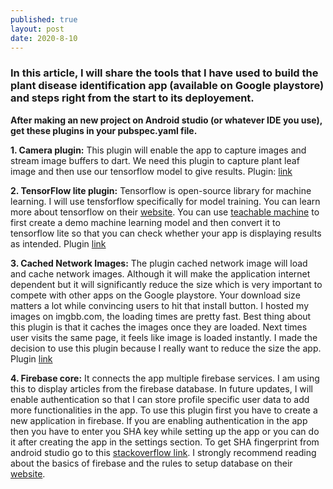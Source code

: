 ```yaml
---
published: true
layout: post
date: 2020-8-10
---
```

### In this article, I will share the tools that I have used to build the plant disease identification app (available on Google playstore) and steps right from the start to its deployement.

**After making an new project on Android studio (or whatever IDE you use), get these plugins in your pubspec.yaml file.**

**1. Camera plugin:** This plugin will enable the app to capture images and stream image buffers to dart. We need this plugin to capture plant leaf image and then use our tensorflow model to give results.
Plugin: [link](https://pub.dev/packages/camera)

**2. TensorFlow lite plugin:** Tensorflow is open-source library for machine learning. I will use tensforflow specifically for model training. You can learn more about tensorflow on their [website](https://www.tensorflow.org/learn). 
You can use [teachable machine](https://teachablemachine.withgoogle.com/) to first create a demo machine learning model and then convert it to tensorflow lite so that you can check whether your app is displaying results as intended.
Plugin [link](https://pub.dev/packages/tflite)

**3. Cached Network Images:** The plugin cached network image will load and cache network images. Although it will make the application internet dependent but it will significantly reduce the size which is very important to compete with other apps on the Google playstore. Your download size matters a lot while convincing users to hit that install button. I hosted my images on imgbb.com, the loading times are pretty fast. Best thing about this plugin is that it caches the images once they are loaded. Next times user visits the same page, it feels like image is loaded instantly. I made the decision to use this plugin because I really want to reduce the size the app.
Plugin [link](https://pub.dev/packages/cached_network_image)

**4. Firebase core:** It connects the app multiple firebase services. I am using this to display articles from the firebase database. In future updates, I will enable authentication so that I can store profile specific user data to add more functionalities in the app. To use this plugin first you have to create a new application in firebase. If you are enabling authentication in the app then you have to enter you SHA key while setting up the app or you can do it after creating the app in the settings section. To get SHA fingerprint from android studio go to this [stackoverflow link](https://stackoverflow.com/questions/27609442/how-to-get-the-sha-1-fingerprint-certificate-in-android-studio-for-debug-mode).
I strongly recommend reading about the basics of firebase and the rules to setup database on their [website](https://cloud.google.com/firestore/docs/client/get-firebase).

